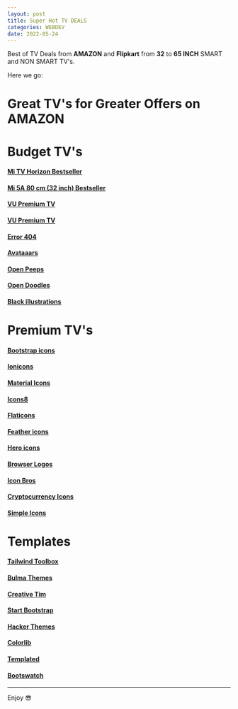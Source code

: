 ```yaml
---
layout: post
title: Super Hot TV DEALS
categories: WEBDEV
date: 2022-05-24
---
```


Best of TV Deals from **AMAZON** and **Flipkart** from  **32**  to **65 INCH** SMART and NON SMART TV's.

Here we go:

# Great TV's for Greater Offers on AMAZON
# Budget TV's

#### [ Mi TV Horizon Bestseller ](https://amzn.to/3DJu7WS)
#### [Mi 5A 80 cm (32 inch) Bestseller](http://fkrt.it/zM85E9uuuN/)
#### [VU Premium TV](https://amzn.to/3LH9Gfq)
#### [VU Premium TV](http://fkrt.it/7KsdcwNNNN/)
#### [Error 404](https://error404.fun/)
#### [Avataaars](https://avataaars.com/)
#### [Open Peeps](https://www.openpeeps.com/)
#### [Open Doodles](https://www.opendoodles.com/)
#### [Black illustrations](https://www.blackillustrations.com/)

# Premium TV's

#### [Bootstrap icons](https://icons.getbootstrap.com/)
#### [Ionicons](https://ionicons.com/)
#### [Material Icons](https://material.io/resources/icons)
#### [Icons8](https://icons8.com/)
#### [Flaticons](https://www.flaticon.com/)
#### [Feather icons](https://feathericons.com/)
#### [Hero icons](https://heroicons.dev/)
#### [Browser Logos](https://github.com/alrra/browser-logos/)
#### [Icon Bros](https://www.iconbros.com/)
#### [Cryptocurrency Icons](http://cryptoicons.co/)
#### [Simple Icons](https://simpleicons.org/)

# Templates

#### [Tailwind Toolbox](https://www.tailwindtoolbox.com/)
#### [Bulma Themes](https://bulmathemes.com/)
#### [Creative Tim](https://www.creative-tim.com/)
#### [Start Bootstrap](https://startbootstrap.com/)
#### [Hacker Themes](https://hackerthemes.com/)
#### [Colorlib](https://colorlib.com/wp/templates/)
#### [Templated](https://templated.co/)
#### [Bootswatch](https://bootswatch.com/)

<!-- # Themes for Static Site Generators

#### [JAMstack themes](https://jamstackthemes.dev/)

# Color & Other Tools

#### [Brumm.af - Box shadows](https://brumm.af/shadows)
#### [Google Material Color Tool](https://material.io/resources/color)
#### [Coolors](https://coolors.co/)
#### [Material Ui Colors](https://www.materialui.co/colors)
#### [Material Color Pallet](https://www.materialpalette.com/colors)
#### [Paletton](https://paletton.com/)
#### [Scheme Color - PredBuilt Schemes](https://www.schemecolor.com/)
#### [Color Combos](https://www.colorcombos.com/)

# Frameworks & Libs

#### [Web Components](https://www.webcomponents.org/)
#### [Material UI](https://material-ui.com/)
#### [Ant Design](https://ant.design/)
#### [Ionic Web Components](https://ionicframework.com/) -->

---

Enjoy 😎
